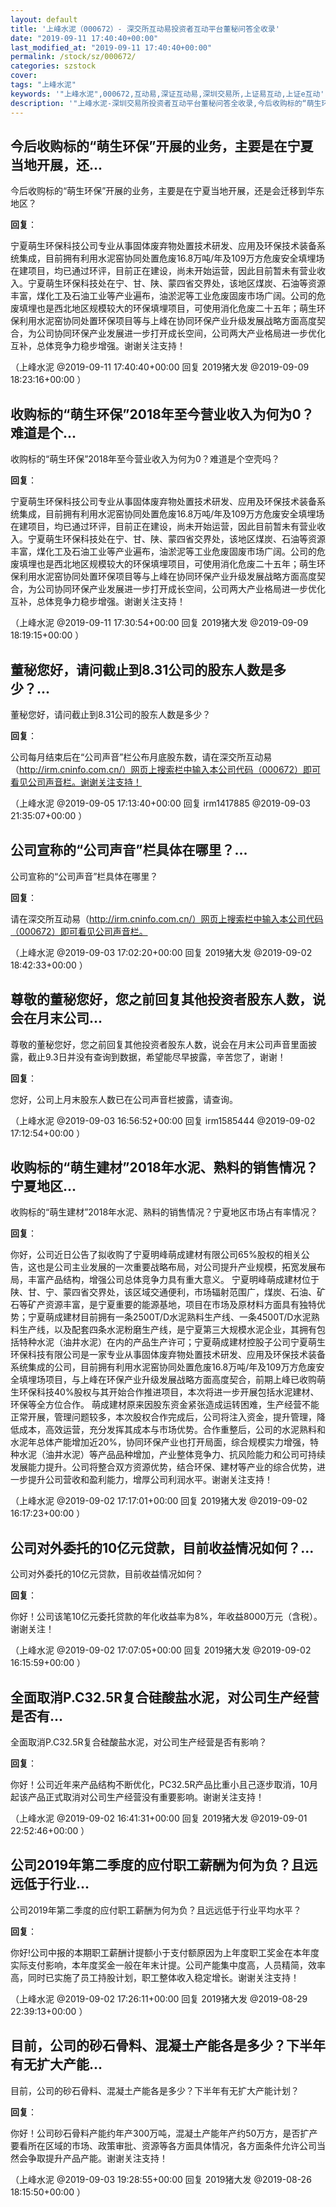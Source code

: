 ```yaml
---
layout: default
title: '上峰水泥（000672）- 深交所互动易投资者互动平台董秘问答全收录'
date: "2019-09-11 17:40:40+00:00"
last_modified_at: "2019-09-11 17:40:40+00:00"
permalink: /stock/sz/000672/
categories: szstock
cover: 
tags: "上峰水泥"
keywords: '"上峰水泥",000672,互动易,深证互动易,深圳交易所,上证易互动,上证e互动'
description: '"上峰水泥-深圳交易所投资者互动平台董秘问答全收录,今后收购标的“萌生环保”开展的业务，主要是在宁夏当地开展，还是会迁移到华东地区？"'
---
```


## 今后收购标的“萌生环保”开展的业务，主要是在宁夏当地开展，还...

今后收购标的“萌生环保”开展的业务，主要是在宁夏当地开展，还是会迁移到华东地区？

**回复**：

宁夏萌生环保科技公司专业从事固体废弃物处置技术研发、应用及环保技术装备系统集成，目前拥有利用水泥窑协同处置危废16.8万吨/年及109万方危废安全填埋场在建项目，均已通过环评，目前正在建设，尚未开始运营，因此目前暂未有营业收入。宁夏萌生环保科技处在宁、甘、陕、蒙四省交界处，该地区煤炭、石油等资源丰富，煤化工及石油工业等产业遍布，油淤泥等工业危废固废市场广阔。公司的危废填埋也是西北地区规模较大的环保填埋项目，可使用消化危废二十五年；萌生环保利用水泥窑协同处置环保项目等与上峰在协同环保产业升级发展战略方面高度契合，为公司协同环保产业发展进一步打开成长空间，公司两大产业格局进一步优化互补，总体竞争力稳步增强。谢谢关注支持！ 

（上峰水泥  @2019-09-11 17:40:40+00:00 回复 2019猪大发  @2019-09-09 18:23:16+00:00 ）

## 收购标的“萌生环保”2018年至今营业收入为何为0？难道是个...

收购标的“萌生环保”2018年至今营业收入为何为0？难道是个空壳吗？

**回复**：

宁夏萌生环保科技公司专业从事固体废弃物处置技术研发、应用及环保技术装备系统集成，目前拥有利用水泥窑协同处置危废16.8万吨/年及109万方危废安全填埋场在建项目，均已通过环评，目前正在建设，尚未开始运营，因此目前暂未有营业收入。宁夏萌生环保科技处在宁、甘、陕、蒙四省交界处，该地区煤炭、石油等资源丰富，煤化工及石油工业等产业遍布，油淤泥等工业危废固废市场广阔。公司的危废填埋也是西北地区规模较大的环保填埋项目，可使用消化危废二十五年；萌生环保利用水泥窑协同处置环保项目等与上峰在协同环保产业升级发展战略方面高度契合，为公司协同环保产业发展进一步打开成长空间，公司两大产业格局进一步优化互补，总体竞争力稳步增强。谢谢关注支持！ 

（上峰水泥  @2019-09-11 17:30:54+00:00 回复 2019猪大发  @2019-09-09 18:19:15+00:00 ）

## 董秘您好，请问截止到8.31公司的股东人数是多少？...

董秘您好，请问截止到8.31公司的股东人数是多少？

**回复**：

公司每月结束后在“公司声音”栏公布月底股东数，请在深交所互动易（http://irm.cninfo.com.cn/）网页上搜索栏中输入本公司代码（000672）即可看见公司声音栏。谢谢关注支持！ 

（上峰水泥  @2019-09-05 17:13:40+00:00 回复 irm1417885  @2019-09-03 21:35:07+00:00 ）

## 公司宣称的“公司声音”栏具体在哪里？...

公司宣称的“公司声音”栏具体在哪里？

**回复**：

请在深交所互动易（http://irm.cninfo.com.cn/）网页上搜索栏中输入本公司代码（000672）即可看见公司声音栏。 

（上峰水泥  @2019-09-03 17:02:20+00:00 回复 2019猪大发  @2019-09-02 18:42:33+00:00 ）

## 尊敬的董秘您好，您之前回复其他投资者股东人数，说会在月末公司...

尊敬的董秘您好，您之前回复其他投资者股东人数，说会在月末公司声音里面披露，截止9.3日并没有查询到数据，希望能尽早披露，辛苦您了，谢谢！

**回复**：

您好，公司上月末股东人数已在公司声音栏披露，请查询。 

（上峰水泥  @2019-09-03 16:56:52+00:00 回复 irm1585444  @2019-09-02 17:12:54+00:00 ）

## 收购标的“萌生建材”2018年水泥、熟料的销售情况？宁夏地区...

收购标的“萌生建材”2018年水泥、熟料的销售情况？宁夏地区市场占有率情况？

**回复**：

你好，公司近日公告了拟收购了宁夏明峰萌成建材有限公司65%股权的相关公告，这也是公司主业发展的一次重要战略布局，对公司提升产业规模，拓宽发展布局，丰富产品结构，增强公司总体竞争力具有重大意义。
  宁夏明峰萌成建材位于陕、甘、宁、蒙四省交界处，该区域交通便利，市场辐射范围广，煤炭、石油、矿石等矿产资源丰富，是宁夏重要的能源基地，项目在市场及原材料方面具有独特优势；宁夏萌成建材目前拥有一条2500T/D水泥熟料生产线、一条4500T/D水泥熟料生产线，以及配套四条水泥粉磨生产线，是宁夏第三大规模水泥企业，其拥有包括特种水泥（油井水泥）在内的产品生产许可；宁夏萌成建材控股子公司宁夏萌生环保科技有限公司是一家专业从事固体废弃物处置技术研发、应用及环保技术装备系统集成的公司，目前拥有利用水泥窑协同处置危废16.8万吨/年及109万方危废安全填埋场项目，与上峰在环保产业升级发展战略方面高度契合，前期上峰已收购萌生环保科技40%股权与其开始合作推进项目，本次将进一步开展包括水泥建材、环保等全方位合作。
   萌成建材原来因股东资金紧张造成运转困难，生产经营不能正常开展，管理问题较多，本次股权合作完成后，公司将注入资金，提升管理，降低成本，高效运营，充分发挥其成本与市场优势。合作重整后，公司的水泥熟料和水泥年总体产能增加近20%，协同环保产业也打开局面，综合规模实力增强，特种水泥（油井水泥）等产品品种增加，产业整体竞争力、抗风险能力和公司可持续发展能力提升。公司将整合双方资源优势，结合环保、建材等产业的综合优势，进一步提升公司营收和盈利能力，增厚公司利润水平。谢谢关注支持！ 

（上峰水泥  @2019-09-02 17:17:01+00:00 回复 2019猪大发  @2019-09-02 16:17:23+00:00 ）

## 公司对外委托的10亿元贷款，目前收益情况如何？...

公司对外委托的10亿元贷款，目前收益情况如何？

**回复**：

你好！公司该笔10亿元委托贷款的年化收益率为8%，年收益8000万元（含税）。谢谢关注！ 

（上峰水泥  @2019-09-02 17:07:05+00:00 回复 2019猪大发  @2019-09-02 16:15:59+00:00 ）

## 全面取消P.C32.5R复合硅酸盐水泥，对公司生产经营是否有...

全面取消P.C32.5R复合硅酸盐水泥，对公司生产经营是否有影响？

**回复**：

你好！公司近年来产品结构不断优化，PC32.5R产品比重小且己逐步取消，10月起该产品正式取消对公司生产经营没有重要影响。谢谢关注支持！ 

（上峰水泥  @2019-09-02 16:41:31+00:00 回复 2019猪大发  @2019-09-01 22:52:46+00:00 ）

## 公司2019年第二季度的应付职工薪酬为何为负？且远远低于行业...

公司2019年第二季度的应付职工薪酬为何为负？且远远低于行业平均水平？

**回复**：

你好!公司中报的本期职工薪酬计提额小于支付额原因为上年度职工奖金在本年度实际支付影响，本年度奖金一般在年末计提。公司产能集中度高，人员精简，效率高，同时已实施了员工持股计划，职工整体收入稳定增长。谢谢关注支持！ 

（上峰水泥  @2019-09-02 17:26:11+00:00 回复 2019猪大发  @2019-08-29 22:39:13+00:00 ）

## 目前，公司的砂石骨料、混凝土产能各是多少？下半年有无扩大产能...

目前，公司的砂石骨料、混凝土产能各是多少？下半年有无扩大产能计划？

**回复**：

你好！公司砂石骨料产能约年产300万吨，混凝土产能年产约50万方，是否扩产要看所在区域的市场、政策审批、资源等各方面具体情况，各方面条件允许公司当然会争取提升产品产能。谢谢关注支持！ 

（上峰水泥  @2019-09-03 19:28:55+00:00 回复 2019猪大发  @2019-08-26 18:15:50+00:00 ）

